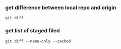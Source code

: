 
### get difference between local repo and origin

```
git diff
```

### get list of staged filed

```
git diff --name-only --cached
```
